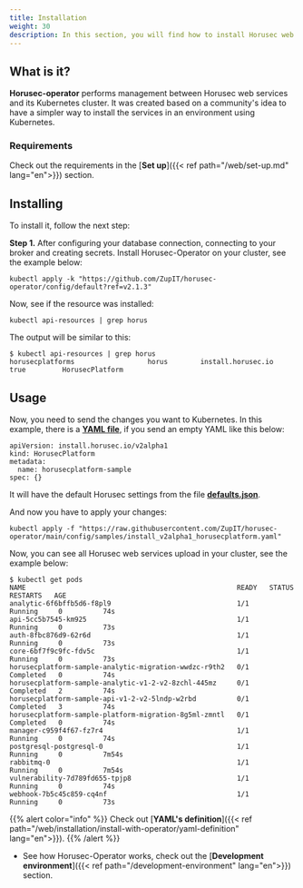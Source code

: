 ```yaml
---
title: Installation
weight: 30
description: In this section, you will find how to install Horusec web application in your environment using Operator.
---
```


## **What is it?**
 
**Horusec-operator** performs management between Horusec web services and its Kubernetes cluster. It was created based on a community's idea to have a simpler way to install the services in an environment using Kubernetes. 


### **Requirements**
Check out the requirements in the [**Set up**]({{< ref path="/web/set-up.md" lang="en">}}) section. 


## **Installing**
To install it, follow the next step:  
 
**Step 1.** After configuring your database connection, connecting to your broker and creating secrets. Install Horusec-Operator on your cluster, see the example below: 

```
kubectl apply -k "https://github.com/ZupIT/horusec-operator/config/default?ref=v2.1.3"
```

Now, see if the resource was installed: 

```
kubectl api-resources | grep horus
```

The output will be similar to this:

```
$ kubectl api-resources | grep horus                                                           
horusecplatforms                  horus        install.horusec.io             true         HorusecPlatform
```


## **Usage**

Now, you need to send the changes you want to Kubernetes. In this example, there is a [**YAML file**](https://github.com/ZupIT/horusec-operator/blob/main/config/samples/install_v2alpha1_horusecplatform.yaml), if you send an empty YAML like this below:

```
apiVersion: install.horusec.io/v2alpha1
kind: HorusecPlatform
metadata:
  name: horusecplatform-sample
spec: {}
```
It will have the default Horusec settings from the file [**defaults.json**](https://github.com/ZupIT/horusec-operator/blob/main/defaults.json).

And now you have to apply your changes:

```
kubectl apply -f "https://raw.githubusercontent.com/ZupIT/horusec-operator/main/config/samples/install_v2alpha1_horusecplatform.yaml"
```
Now, you can see all Horusec web services upload in your cluster, see the example below: 

```
$ kubectl get pods
NAME                                                    READY   STATUS      RESTARTS   AGE
analytic-6f6bffb5d6-f8pl9                               1/1     Running     0          74s
api-5cc5b7545-km925                                     1/1     Running     0          73s
auth-8fbc876d9-62r6d                                    1/1     Running     0          73s
core-6bf7f9c9fc-fdv5c                                   1/1     Running     0          73s
horusecplatform-sample-analytic-migration-wwdzc-r9th2   0/1     Completed   0          74s
horusecplatform-sample-analytic-v1-2-v2-8zchl-445mz     0/1     Completed   2          74s
horusecplatform-sample-api-v1-2-v2-5lndp-w2rbd          0/1     Completed   3          74s
horusecplatform-sample-platform-migration-8g5ml-zmntl   0/1     Completed   0          74s
manager-c959f4f67-fz7r4                                 1/1     Running     0          74s
postgresql-postgresql-0                                 1/1     Running     0          7m54s
rabbitmq-0                                              1/1     Running     0          7m54s
vulnerability-7d789fd655-tpjp8                          1/1     Running     0          74s
webhook-7b5c45c859-cq4nf                                1/1     Running     0          73s
```

{{% alert color="info" %}}
Check out [**YAML's definition**]({{< ref path="/web/installation/install-with-operator/yaml-definition" lang="en">}}). 
{{% /alert %}}

- See how Horusec-Operator works, check out the [**Development environment**]({{< ref path="/development-environment" lang="en">}}) section. 
